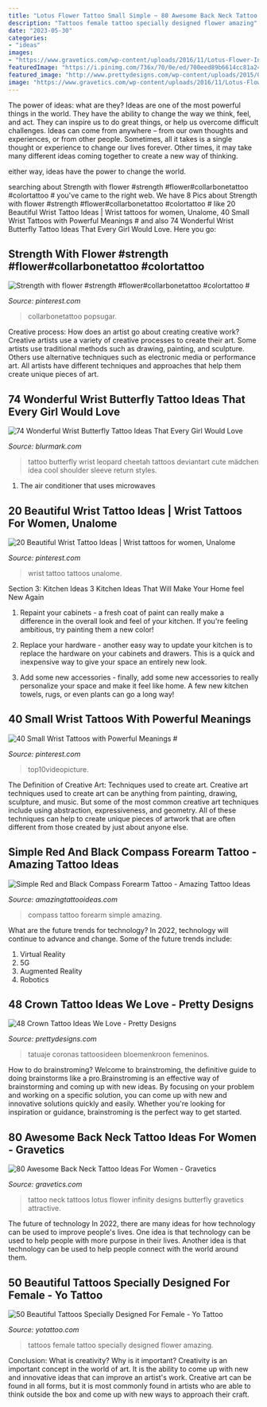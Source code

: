 ```yaml
---
title: "Lotus Flower Tattoo Small Simple ~ 80 Awesome Back Neck Tattoo Ideas For Women"
description: "Tattoos female tattoo specially designed flower amazing"
date: "2023-05-30"
categories:
- "ideas"
images:
- "https://www.gravetics.com/wp-content/uploads/2016/11/Lotus-Flower-Infinity-Tattoo-On-The-Back-Of-The-Neck.jpg"
featuredImage: "https://i.pinimg.com/736x/70/0e/ed/700eed89b6614cc81a240d4fdff352bd.jpg"
featured_image: "http://www.prettydesigns.com/wp-content/uploads/2015/01/Crown-Flower-Tattoo.jpg"
image: "https://www.gravetics.com/wp-content/uploads/2016/11/Lotus-Flower-Infinity-Tattoo-On-The-Back-Of-The-Neck.jpg"
---
```



The power of ideas: what are they?
Ideas are one of the most powerful things in the world. They have the ability to change the way we think, feel, and act. They can inspire us to do great things, or help us overcome difficult challenges.
Ideas can come from anywhere – from our own thoughts and experiences, or from other people. Sometimes, all it takes is a single thought or experience to change our lives forever. Other times, it may take many different ideas coming together to create a new way of thinking.

 either way, ideas have the power to change the world.

	

		
searching about Strength with flower #strength #flower#collarbonetattoo #colortattoo # you've came to the right web. We have 8 Pics about Strength with flower #strength #flower#collarbonetattoo #colortattoo # like 20 Beautiful Wrist Tattoo Ideas | Wrist tattoos for women, Unalome, 40 Small Wrist Tattoos with Powerful Meanings # and also 74 Wonderful Wrist Butterfly Tattoo Ideas That Every Girl Would Love. Here you go:
		
    
## Strength With Flower #strength #flower#collarbonetattoo #colortattoo #

<img loading=lazy src="https://i.pinimg.com/736x/2a/c6/11/2ac6117613a24fbaa511f947e0573fdd.jpg" onerror="this.onerror=null;this.src='https://tse4.mm.bing.net/th?id=OIP.LxoORfP3GfUQLoCDDitpQQHaHa&amp;pid=15.1';" alt="Strength with flower #strength #flower#collarbonetattoo #colortattoo #">

_Source: pinterest.com_

>collarbonetattoo popsugar. 

	

Creative process: How does an artist go about creating creative work?
Creative artists use a variety of creative processes to create their art. Some artists use traditional methods such as drawing, painting, and sculpture. Others use alternative techniques such as electronic media or performance art. All artists have different techniques and approaches that help them create unique pieces of art.

    
## 74 Wonderful Wrist Butterfly Tattoo Ideas That Every Girl Would Love

<img loading=lazy src="https://www.blurmark.com/wp-content/uploads/2017/05/Leopord-Print-Butterfly-Tattoo.jpg" onerror="this.onerror=null;this.src='https://tse4.mm.bing.net/th?id=OIP.8Ctdal_D0vpDth3iiHTqEAHaJ4&amp;pid=15.1';" alt="74 Wonderful Wrist Butterfly Tattoo Ideas That Every Girl Would Love">

_Source: blurmark.com_

>tattoo butterfly wrist leopard cheetah tattoos deviantart cute mädchen idea cool shoulder sleeve return styles. 

	

1. The air conditioner that uses microwaves

    
## 20 Beautiful Wrist Tattoo Ideas | Wrist Tattoos For Women, Unalome

<img loading=lazy src="https://i.pinimg.com/736x/a6/91/49/a6914984a4e408c95c6505ebe824c3c0.jpg" onerror="this.onerror=null;this.src='https://tse1.mm.bing.net/th?id=OIP.Bw60Wzm2IIGuNMVT3w5SngHaJ8&amp;pid=15.1';" alt="20 Beautiful Wrist Tattoo Ideas | Wrist tattoos for women, Unalome">

_Source: pinterest.com_

>wrist tattoo tattoos unalome. 

	

Section 3: Kitchen Ideas
3 Kitchen Ideas That Will Make Your Home feel New Again
1. Repaint your cabinets - a fresh coat of paint can really make a difference in the overall look and feel of your kitchen. If you're feeling ambitious, try painting them a new color!

2. Replace your hardware - another easy way to update your kitchen is to replace the hardware on your cabinets and drawers. This is a quick and inexpensive way to give your space an entirely new look.

3. Add some new accessories - finally, add some new accessories to really personalize your space and make it feel like home. A few new kitchen towels, rugs, or even plants can go a long way!

    
## 40 Small Wrist Tattoos With Powerful Meanings #

<img loading=lazy src="https://i.pinimg.com/736x/70/0e/ed/700eed89b6614cc81a240d4fdff352bd.jpg" onerror="this.onerror=null;this.src='https://tse2.mm.bing.net/th?id=OIP.34uMb3ymFlvBsnpPszmZ2wHaPZ&amp;pid=15.1';" alt="40 Small Wrist Tattoos with Powerful Meanings #">

_Source: pinterest.com_

>top10videopicture. 

	

The Definition of Creative Art: Techniques used to create art.
Creative art techniques used to create art can be anything from painting, drawing, sculpture, and music. But some of the most common creative art techniques include using abstraction, expressiveness, and geometry. All of these techniques can help to create unique pieces of artwork that are often different from those created by just about anyone else.

    
## Simple Red And Black Compass Forearm Tattoo - Amazing Tattoo Ideas

<img loading=lazy src="https://amazingtattooideas.com/wp-content/uploads/2016/11/Simple-Red-and-Black-Compass-Forearm-Tattoo-1.jpg" onerror="this.onerror=null;this.src='https://tse2.mm.bing.net/th?id=OIP.OzG17AuslEvV70rgJK1yYgHaJ4&amp;pid=15.1';" alt="Simple Red and Black Compass Forearm Tattoo - Amazing Tattoo Ideas">

_Source: amazingtattooideas.com_

>compass tattoo forearm simple amazing. 

	

What are the future trends for technology?
In 2022, technology will continue to advance and change. Some of the future trends include: 
1. Virtual Reality 
2. 5G 
3. Augmented Reality 
4. Robotics 

    
## 48 Crown Tattoo Ideas We Love - Pretty Designs

<img loading=lazy src="http://www.prettydesigns.com/wp-content/uploads/2015/01/Crown-Flower-Tattoo.jpg" onerror="this.onerror=null;this.src='https://tse4.mm.bing.net/th?id=OIP.GhjhaWmRyHbso1Yo7wC_FgHaJ4&amp;pid=15.1';" alt="48 Crown Tattoo Ideas We Love - Pretty Designs">

_Source: prettydesigns.com_

>tatuaje coronas tattoosideen bloemenkroon femeninos. 

	

How to do brainstroming?
Welcome to brainstroming, the definitive guide to doing brainstorms like a pro.Brainstroming is an effective way of brainstorming and coming up with new ideas. By focusing on your problem and working on a specific solution, you can come up with new and innovative solutions quickly and easily. Whether you're looking for inspiration or guidance, brainstroming is the perfect way to get started.

    
## 80 Awesome Back Neck Tattoo Ideas For Women - Gravetics

<img loading=lazy src="https://www.gravetics.com/wp-content/uploads/2016/11/Lotus-Flower-Infinity-Tattoo-On-The-Back-Of-The-Neck.jpg" onerror="this.onerror=null;this.src='https://tse3.mm.bing.net/th?id=OIP._RETkXyqZBmBP3goOF1y5wHaHa&amp;pid=15.1';" alt="80 Awesome Back Neck Tattoo Ideas For Women - Gravetics">

_Source: gravetics.com_

>tattoo neck tattoos lotus flower infinity designs butterfly gravetics attractive. 

	

The future of technology
In 2022, there are many ideas for how technology can be used to improve people's lives. One idea is that technology can be used to help people with more purpose in their lives. Another idea is that technology can be used to help people connect with the world around them.

    
## 50 Beautiful Tattoos Specially Designed For Female - Yo Tattoo

<img loading=lazy src="http://yotattoo.com/wp-content/uploads/2016/03/Amazing-Blue-Flower-Female-Tattoos.jpg" onerror="this.onerror=null;this.src='https://tse2.mm.bing.net/th?id=OIP.r2sY9ieeeolW0YkzbsckUgHaLB&amp;pid=15.1';" alt="50 Beautiful Tattoos Specially Designed For Female - Yo Tattoo">

_Source: yotattoo.com_

>tattoos female tattoo specially designed flower amazing. 

	

Conclusion: What is creativity? Why is it important?
Creativity is an important concept in the world of art. It is the ability to come up with new and innovative ideas that can improve an artist's work. Creative art can be found in all forms, but it is most commonly found in artists who are able to think outside the box and come up with new ways to approach their craft.


